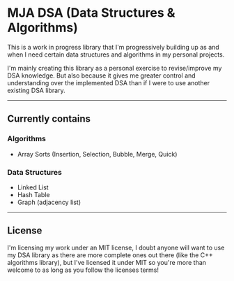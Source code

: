 # MJA DSA (Data Structures & Algorithms)

This is a work in progress library that I'm progressively building up as and when I need certain data structures and algorithms in my personal projects.

I'm mainly creating this library as a personal exercise to revise/improve my DSA knowledge.
But also because it gives me greater control and understanding over the implemented DSA than if I were to use another existing DSA library.


---

## Currently contains

### Algorithms

- Array Sorts (Insertion, Selection, Bubble, Merge, Quick)

### Data Structures

- Linked List
- Hash Table
- Graph (adjacency list)

---
## License

I'm licensing my work under an MIT license,
I doubt anyone will want to use my DSA library as there are more complete ones out there (like the C++ algorithms library),
but I've licensed it under MIT so you're more than welcome to as long as you follow the licenses terms!
